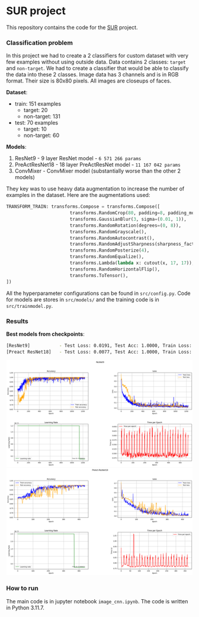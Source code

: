 # SUR project

This repository contains the code for the [SUR](https://www.fit.vut.cz/study/course/SUR/.en) project.

### Classification problem

In this project we had to create a 2 classifiers for custom dataset with very few examples without using outside data.
Data contains 2 classes: `target` and `non-target`. We had to create a classifier that would be able to classify the data into these 2 classes.
Image data has 3 channels and is in RGB format. Their size is 80x80 pixels. All images are closeups of faces.

**Dataset**:
- train: 151 examples
    - target: 20
    - non-target: 131
- test: 70 examples
    - target: 10
    - non-target: 60

**Models**:
1. ResNet9 - 9 layer ResNet model - `6 571 266 params`
2. PreActResNet18 - 18 layer PreActResNet model -  `11 167 042 params`
3. ConvMixer - ConvMixer model (substantially worse than the other 2 models)

They key was to use heavy data augmentation to increase the number of examples in the dataset.
Here are the augmentations used:
```python
TRANSFORM_TRAIN: transforms.Compose = transforms.Compose([
                        transforms.RandomCrop(80, padding=8, padding_mode='constant'),
                        transforms.GaussianBlur(3, sigma=(0.01, 1)),
                        transforms.RandomRotation(degrees=(0, 8)),
                        transforms.RandomGrayscale(),
                        transforms.RandomAutocontrast(),
                        transforms.RandomAdjustSharpness(sharpness_factor=2),
                        transforms.RandomPosterize(4),
                        transforms.RandomEqualize(),
                        transforms.Lambda(lambda x: cutout(x, 17, 17)),
                        transforms.RandomHorizontalFlip(),
                        transforms.ToTensor(),
])
```

All the hyperparameter configurations can be found in `src/config.py`.
Code for models are stores in `src/models/` and the training code is in `src/trainmodel.py`.

### Results

**Best models from checkpoints**:
```bash
[ResNet9]           - Test Loss: 0.0191, Test Acc: 1.0000, Train Loss: 0.0062, Train Acc: 1.0000
[Preact ResNet18]   - Test Loss: 0.0077, Test Acc: 1.0000, Train Loss: 0.0058, Train Acc: 1.0000
```

![Confusion matrix for ResNet9](img/resnet9.png)
![Confusion matrix for PreActResNet18](img/preact_resnet18.png)

### How to run
The main code is in jupyter notebook `image_cnn.ipynb`. The code is written in Python 3.11.7.


